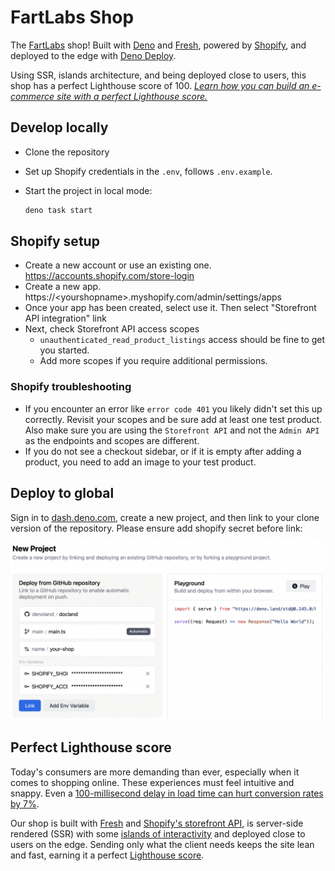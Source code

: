 # FartLabs Shop

The [FartLabs](https://fartlabs.org) shop! Built with [Deno](https://deno.land/)
and [Fresh](https://fresh.deno.dev/), powered by
[Shopify](https://www.shopify.com), and deployed to the edge with
[Deno Deploy](https://deno.com/deploy).

Using SSR, islands architecture, and being deployed close to users, this shop
has a perfect Lighthouse score of 100.
[_Learn how you can build an e-commerce site with a perfect Lighthouse score._](https://github.com/denoland/merch)

## Develop locally

- Clone the repository
- Set up Shopify credentials in the `.env`, follows `.env.example`.
- Start the project in local mode:

  ```bash
  deno task start
  ```

## Shopify setup

- Create a new account or use an existing one.
  <https://accounts.shopify.com/store-login>
- Create a new app. https://\<yourshopname>.myshopify.com/admin/settings/apps
- Once your app has been created, select use it. Then select "Storefront API
  integration" link
- Next, check Storefront API access scopes
  - `unauthenticated_read_product_listings` access should be fine to get you
    started.
  - Add more scopes if you require additional permissions.

### Shopify troubleshooting

- If you encounter an error like `error code 401` you likely didn't set this up
  correctly. Revisit your scopes and be sure add at least one test product. Also
  make sure you are using the `Storefront API` and not the `Admin API` as the
  endpoints and scopes are different.
- If you do not see a checkout sidebar, or if it is empty after adding a
  product, you need to add an image to your test product.

## Deploy to global

Sign in to [dash.deno.com](https://dash.deno.com), create a new project, and
then link to your clone version of the repository. Please ensure add shopify
secret before link:

![Screen Shot 2](./static/screen_shot_2.png)

## Perfect Lighthouse score

Today's consumers are more demanding than ever, especially when it comes to
shopping online. These experiences must feel intuitive and snappy. Even a
[100-millisecond delay in load time can hurt conversion rates by 7%](https://s3.amazonaws.com/sofist-marketing/State+of+Online+Retail+Performance+Spring+2017+-+Akamai+and+SOASTA+2017.pdf).

Our shop is built with [Fresh](https://fresh.deno.dev) and
[Shopify's storefront API](https://shopify.dev/api/storefront), is server-side
rendered (SSR) with some
[islands of interactivity](https://fresh.deno.dev/docs/concepts/islands) and
deployed close to users on the edge. Sending only what the client needs keeps
the site lean and fast, earning it a perfect
[Lighthouse score](https://pagespeed.web.dev/).
